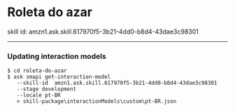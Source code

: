 # Roleta do azar

skill id: amzn1.ask.skill.617970f5-3b21-4dd0-b8d4-43dae3c98301

---

### Updating interaction models

```
$ cd roleta-do-azar
$ ask smapi get-interaction-model 
   --skill-id  amzn1.ask.skill.617970f5-3b21-4dd0-b8d4-43dae3c98301
   --stage development 
   --locale pt-BR 
   > skill-package\interactionModels\custom\pt-BR.json
```
